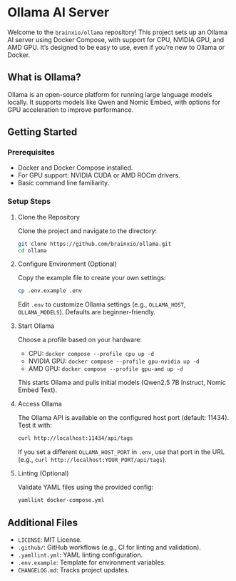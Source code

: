 # Ollama AI Server

Welcome to the `brainxio/ollama` repository! This project sets up an Ollama AI server using Docker Compose, with support for CPU, NVIDIA GPU, and AMD GPU. It’s designed to be easy to use, even if you’re new to Ollama or Docker.

## What is Ollama?

Ollama is an open-source platform for running large language models locally. It supports models like Qwen and Nomic Embed, with options for GPU acceleration to improve performance.

## Getting Started

### Prerequisites

* Docker and Docker Compose installed.
* For GPU support: NVIDIA CUDA or AMD ROCm drivers.
* Basic command line familiarity.

### Setup Steps

1) Clone the Repository

   Clone the project and navigate to the directory:

   ```bash
   git clone https://github.com/brainxio/ollama.git
   cd ollama
   ```

2) Configure Environment (Optional)

   Copy the example file to create your own settings:

   ```bash
   cp .env.example .env
   ```

   Edit `.env` to customize Ollama settings (e.g., `OLLAMA_HOST`, `OLLAMA_MODELS`). Defaults are beginner-friendly.

3) Start Ollama

   Choose a profile based on your hardware:

   - CPU: `docker compose --profile cpu up -d`
   - NVIDIA GPU: `docker compose --profile gpu-nvidia up -d`
   - AMD GPU: `docker compose --profile gpu-amd up -d`

   This starts Ollama and pulls initial models (Qwen2.5 7B Instruct, Nomic Embed Text).

4) Access Ollama

   The Ollama API is available on the configured host port (default: 11434). Test it with:

   ```bash
   curl http://localhost:11434/api/tags
   ```

   If you set a different `OLLAMA_HOST_PORT` in `.env`, use that port in the URL (e.g., `curl http://localhost:YOUR_PORT/api/tags`).

5) Linting (Optional)

   Validate YAML files using the provided config:

   ```bash
   yamllint docker-compose.yml
   ```

## Additional Files

- `LICENSE`: MIT License.
- `.github/`: GitHub workflows (e.g., CI for linting and validation).
- `.yamllint.yml`: YAML linting configuration.
- `.env.example`: Template for environment variables.
- `CHANGELOG.md`: Tracks project updates.